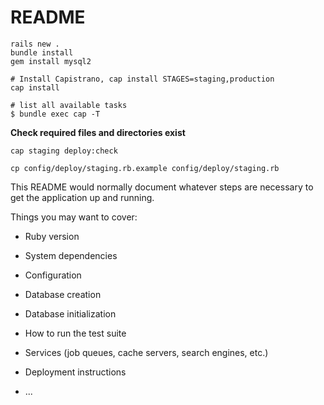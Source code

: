 # README

```
rails new .
bundle install
gem install mysql2
```

```
# Install Capistrano, cap install STAGES=staging,production
cap install
```

```
# list all available tasks
$ bundle exec cap -T
```

**Check required files and directories exist**
```
cap staging deploy:check
```

```
cp config/deploy/staging.rb.example config/deploy/staging.rb
```

This README would normally document whatever steps are necessary to get the
application up and running.

Things you may want to cover:

* Ruby version

* System dependencies

* Configuration

* Database creation

* Database initialization

* How to run the test suite

* Services (job queues, cache servers, search engines, etc.)

* Deployment instructions

* ...
